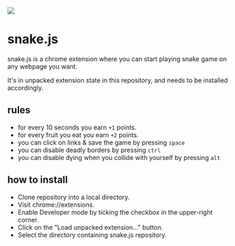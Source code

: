 ![](https://png.icons8.com/year-of-snake/color/96/)

# snake.js

snake.js is a chrome extension where you can start playing snake game on any webpage you want. 

It's in unpacked extension state in this repository, and needs to be installed accordingly.

## rules
  - for every 10 seconds you earn ```+1``` points.
  - for every fruit you eat you earn ```+2``` points.
  - you can click on links & save the game by pressing ```space```
  - you can disable deadly borders by pressing ```ctrl```
  - you can disable dying when you collide with yourself by pressing ```alt```
  
## how to install 

  - Clone repository into a local directory.
  - Visit chrome://extensions.
  - Enable Developer mode by ticking the checkbox in the upper-right corner.
  - Click on the "Load unpacked extension..." button.
  - Select the directory containing snake.js repository.



